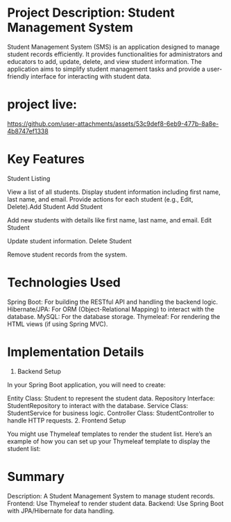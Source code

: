 # Project Description: Student Management System
Student Management System (SMS) is an application designed to manage student records efficiently. It provides functionalities for administrators and educators to add, update, delete, and view student information. The application aims to simplify student management tasks and provide a user-friendly interface for interacting with student data.
# project live: 

https://github.com/user-attachments/assets/53c9def8-6eb9-477b-8a8e-4b8747ef1338


# Key Features
Student Listing

View a list of all students.
Display student information including first name, last name, and email.
Provide actions for each student (e.g., Edit, Delete).Add Student
Add Student

Add new students with details like first name, last name, and email.
Edit Student

Update student information.
Delete Student

Remove student records from the system.
 # Technologies Used
Spring Boot: For building the RESTful API and handling the backend logic.
Hibernate/JPA: For ORM (Object-Relational Mapping) to interact with the database.
MySQL: For the database storage.
Thymeleaf: For rendering the HTML views (if using Spring MVC).
# Implementation Details
1. Backend Setup

In your Spring Boot application, you will need to create:

Entity Class: Student to represent the student data.
Repository Interface: StudentRepository to interact with the database.
Service Class: StudentService for business logic.
Controller Class: StudentController to handle HTTP requests.
2. Frontend Setup

You might use Thymeleaf templates to render the student list.
Here’s an example of how you can set up your Thymeleaf template to display the student list:

# Summary
Description: A Student Management System to manage student records.
Frontend: Use Thymeleaf to render student data.
Backend: Use Spring Boot with JPA/Hibernate for data handling.
